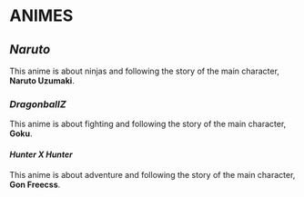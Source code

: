 # ANIMES

## _Naruto_
This anime is about ninjas and following the story of the main character, **Naruto Uzumaki**.


### _DragonballZ_
This anime is about fighting and following the story of the main character, **Goku**.


#### _Hunter X Hunter_
This anime is about adventure and following the story of the main character, **Gon Freecss**.
